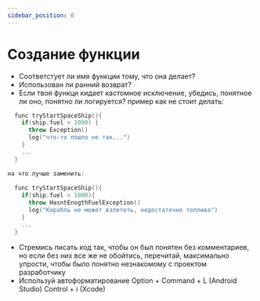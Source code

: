 ```yaml
---
sidebar_position: 0
---
```


# Создание функции

- Соответстует ли имя функции тому, что она делает?
- Использован ли ранний возврат?
- Если твоя функци кидает кастомное исключение, убедись, понятное ли оно, понятно ли логируется?
  пример как не стоит делать: 
```kotlin
  func tryStartSpaceShip(){
    if(ship.fuel < 1000) {
      throw Exception()
      log("что-то пошло не так...")
    }
    ...
  }

на что лучше заменить:
        
  func tryStartSpaceShip(){
    if(ship.fuel < 1000){
      throw HasntEnogthFuelException()
      log("Корабль не может взлететь, недостаточно топлива")
    }
    ...
  }
```

- Стремись писать код так, чтобы он был понятен без комментариев, но если без них все же не обойтись, перечитай, максимально упрости, чтобы было понятно незнакомому с проектом разработчику
- Используй автоформатирование Option + Command + L (Android Studio) Control + i (Xcode)
